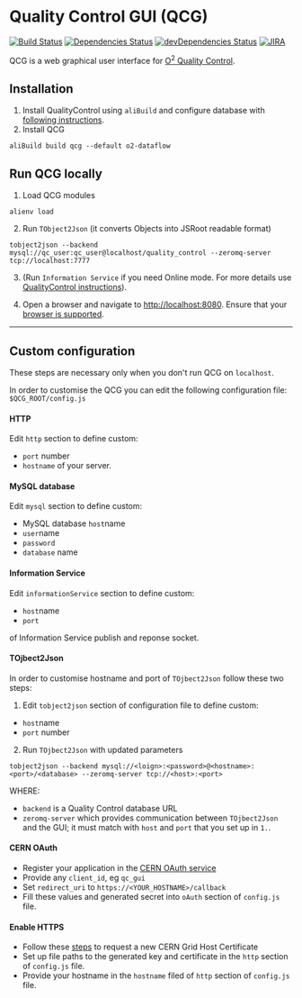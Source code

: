 # Quality Control GUI (QCG)
[![Build Status](https://travis-ci.org/AliceO2Group/WebUi.svg?branch=dev)](https://travis-ci.org/AliceO2Group/WebUi)
[![Dependencies Status](https://david-dm.org/AliceO2Group/WebUi/status.svg?path=QualityControl)](https://david-dm.org/AliceO2Group/WebUi?path=QualityControl)
[![devDependencies Status](https://david-dm.org/AliceO2Group/WebUi/dev-status.svg?path=QualityControl)](https://david-dm.org/AliceO2Group/WebUi?path=QualityControl&type=dev)
[![JIRA](https://img.shields.io/badge/JIRA-issues-blue.svg)](https://alice.its.cern.ch/jira/projects/OGUI)

QCG is a web graphical user interface for [O<sup>2</sup> Quality Control](https://github.com/AliceO2Group/QualityControl).


## Installation
1. Install QualityControl using `aliBuild` and configure database with [following instructions](https://github.com/AliceO2Group/QualityControl/blob/master/README.md).
2. Install QCG
```
aliBuild build qcg --default o2-dataflow
```

## Run QCG locally
1. Load QCG modules
```
alienv load
```
2. Run `TObject2Json` (it converts Objects into JSRoot readable format)
```
tobject2json --backend mysql://qc_user:qc_user@localhost/quality_control --zeromq-server tcp://localhost:7777
```

3. (Run `Information Service` if you need Online mode. For more details use [QualityControl instructions](https://github.com/AliceO2Group/QualityControl#information-service)).

4. Open a browser and navigate to [http://localhost:8080](http://localhost:8080). Ensure that your [browser is supported](https://github.com/AliceO2Group/WebUi/tree/dev/Framework#minimum-browser-version-support).


---


## Custom configuration
These steps are necessary only when you don't run QCG on `localhost`.

In order to customise the QCG you can edit the following configuration file: `$QCG_ROOT/config.js`

#### HTTP
Edit `http` section to define custom:
- `port` number
- `hostname` of your server.

#### MySQL database
Edit `mysql` section to define custom:
- MySQL database `host`name
- `user`name
- `password`
- `database` name

#### Information Service
Edit `informationService` section to define custom:
- `host`name
- `port`

of Information Service publish and reponse socket.

#### TOjbect2Json
In order to customise hostname and port of `TOjbect2Json` follow these two steps:

1. Edit `tobject2json` section of configuration file to define custom:
 - `host`name
 - `port` number

2. Run `TOjbect2Json` with updated parameters
```
tobject2json --backend mysql://<loign>:<password>@<hostname>:<port>/<database> --zeromq-server tcp://<host>:<port>
```
WHERE:
 - `backend` is a Quality Control database URL
 - `zeromq-server` which provides communication between `TOjbect2Json` and the GUI; it must match with `host` and `port` that you set up in `1.`.

#### CERN OAuth
- Register your application in the [CERN OAuth service](https://sso-management.web.cern.ch/OAuth/RegisterOAuthClient.aspx)
- Provide any `client_id`, eg `qc_gui`
- Set `redirect_uri` to `https://<YOUR_HOSTNAME>/callback`
- Fill these values and generated secret into `oAuth` section of `config.js` file.

#### Enable HTTPS
- Follow these [steps](https://ca.cern.ch/ca/host/HostSelection.aspx?template=ee2host&instructions=openssl) to request a new CERN Grid Host Certificate
- Set up file paths to the generated key and certificate in the `http` section of `config.js` file.
- Provide your hostname in the `hostname` filed of `http` section of `config.js` file.
